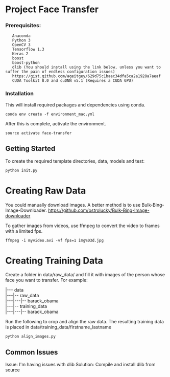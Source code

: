# Project Face Transfer

### Prerequisites:
 ```
    Anaconda
    Python 3
    OpenCV 3
    Tensorflow 1.3
    Keras 2
    boost
    boost-python
    dlib (You should install using the link below, unless you want to suffer the pain of endless configuration issues) 
    https://gist.github.com/ageitgey/629d75c1baac34dfa5ca2a1928a7aeaf
    CUDA Toolkit 8.0 and cuDNN v5.1 (Requires a CUDA GPU)
```
### Installation
This will install required packages and dependencies using conda.
```
conda env create -f environment_mac.yml
```
After this is complete, activate the environment.
```
source activate face-transfer
```
## Getting Started
To create the required template directories, data, models and test:
```
python init.py
```
# Creating Raw Data
You could manually download images. A better method is to use Bulk-Bing-Image-Downloader.
https://github.com/ostrolucky/Bulk-Bing-Image-downloader

To gather images from videos, use ffmpeg to convert the video to frames with a limited fps.
```
ffmpeg -i myvideo.avi -vf fps=1 img%03d.jpg
```
# Creating Training Data
Create a folder in data/raw_data/ and fill it with images of the person whose face you want to transfer. For example:  

|--- data  
|---|-- raw_data  
|---|---|-- barack_obama  
|---|-- training_data  
|---|---|-- barack_obama  

Run the following to crop and align the raw data. The resulting training data is placed in data/training_data/firstname_lastname
```
python align_images.py
```
## Common Issues
Issue: I'm having issues with dlib
Solution: Compile and install dlib from source
